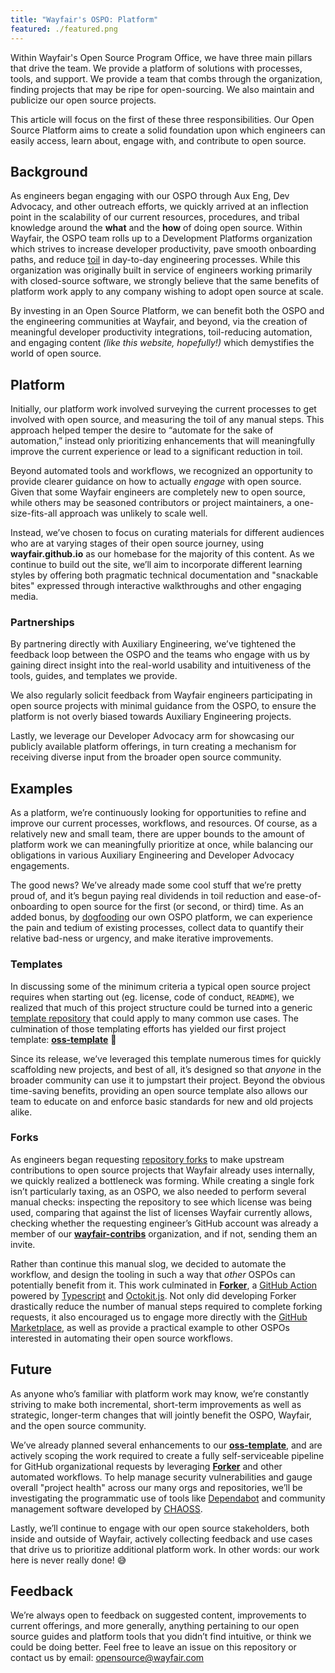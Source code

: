 ```yaml
---
title: "Wayfair's OSPO: Platform"
featured: ./featured.png
---
```


Within Wayfair's Open Source Program Office, we have three main pillars that drive the team. We provide a platform of solutions with processes, tools, and support. We provide a team that combs through the organization, finding projects that may be ripe for open-sourcing. We also maintain and publicize our open source projects.

This article will focus on the first of these three responsibilities. Our Open Source Platform aims to create a solid foundation upon which engineers can easily access, learn about, engage with, and contribute to open source.

## Background

As engineers began engaging with our OSPO through Aux Eng, Dev Advocacy, and other outreach efforts, we quickly arrived at an inflection point in the scalability of our current resources, procedures, and tribal knowledge around the **what** and the **how** of doing open source. Within Wayfair, the OSPO team rolls up to a Development Platforms organization which strives to increase developer productivity, pave smooth onboarding paths, and reduce [toil](https://sre.google/workbook/eliminating-toil/) in day-to-day engineering processes. While this organization was originally built in service of engineers working primarily with closed-source software, we strongly believe that the same benefits of platform work apply to any company wishing to adopt open source at scale.

By investing in an Open Source Platform, we can benefit both the OSPO and the engineering communities at Wayfair, and beyond, via the creation of meaningful developer productivity integrations, toil-reducing automation, and engaging content _(like this website, hopefully!)_ which demystifies the world of open source.

## Platform

Initially, our platform work involved surveying the current processes to get involved with open source, and measuring the toil of any manual steps. This approach helped temper the desire to “automate for the sake of automation,” instead only prioritizing enhancements that will meaningfully improve the current experience or lead to a significant reduction in toil.

Beyond automated tools and workflows, we recognized an opportunity to provide clearer guidance on how to actually _engage_ with open source. Given that some Wayfair engineers are completely new to open source, while others may be seasoned contributors or project maintainers, a one-size-fits-all approach was unlikely to scale well.

Instead, we’ve chosen to focus on curating materials for different audiences who are at varying stages of their open source journey, using **wayfair.github.io** as our homebase for the majority of this content. As we continue to build out the site, we’ll aim to incorporate different learning styles by offering both pragmatic technical documentation and "snackable bites" expressed through interactive walkthroughs and other engaging media.

### Partnerships

By partnering directly with Auxiliary Engineering, we’ve tightened the feedback loop between the OSPO and the teams who engage with us by gaining direct insight into the real-world usability and intuitiveness of the tools, guides, and templates we provide.

We also regularly solicit feedback from Wayfair engineers participating in open source projects with minimal guidance from the OSPO, to ensure the platform is not overly biased towards Auxiliary Engineering projects.

Lastly, we leverage our Developer Advocacy arm for showcasing our publicly available platform offerings, in turn creating a mechanism for receiving diverse input from the broader open source community.

## Examples

As a platform, we’re continuously looking for opportunities to refine and improve our current processes, workflows, and resources. Of course, as a relatively new and small team, there are upper bounds to the amount of platform work we can meaningfully prioritize at once, while balancing our obligations in various Auxiliary Engineering and Developer Advocacy engagements.

The good news? We’ve already made some cool stuff that we’re pretty proud of, and it’s begun paying real dividends in toil reduction and ease-of-onboarding to open source for the first (or second, or third) time. As an added bonus, by [dogfooding](https://edume.com/blog/what-is-dogfooding) our own OSPO platform, we can experience the pain and tedium of existing processes, collect data to quantify their relative bad-ness or urgency, and make iterative improvements.

### Templates

In discussing some of the minimum criteria a typical open source project requires when starting out (eg. license, code of conduct, `README`), we realized that much of this project structure could be turned into a generic [template repository](https://docs.github.com/en/repositories/creating-and-managing-repositories/creating-a-template-repository) that could apply to many common use cases. The culmination of those templating efforts has yielded our first project template: [**oss-template**](https://github.com/wayfair-incubator/oss-template) 🎉

Since its release, we’ve leveraged this template numerous times for quickly scaffolding new projects, and best of all, it’s designed so that _anyone_ in the broader community can use it to jumpstart their project. Beyond the obvious time-saving benefits, providing an open source template also allows our team to educate on and enforce basic standards for new and old projects alike.

### Forks

As engineers began requesting [repository forks](https://docs.github.com/en/get-started/quickstart/fork-a-repo) to make upstream contributions to open source projects that Wayfair already uses internally, we quickly realized a bottleneck was forming. While creating a single fork isn’t particularly taxing, as an OSPO, we also needed to perform several manual checks: inspecting the repository to see which license was being used, comparing that against the list of licenses Wayfair currently allows, checking whether the requesting engineer’s GitHub account was already a member of our [**wayfair-contribs**](https://github.com/wayfair-contribs) organization, and if not, sending them an invite.

Rather than continue this manual slog, we decided to automate the workflow, and design the tooling in such a way that _other_ OSPOs can potentially benefit from it. This work culminated in [**Forker**](https://github.com/marketplace/actions/github-forker), a [GitHub Action](https://github.com/features/actions) powered by [Typescript](https://github.com/actions/typescript-action) and [Octokit.js](https://github.com/octokit/octokit.js). Not only did developing Forker drastically reduce the number of manual steps required to complete forking requests, it also encouraged us to engage more directly with the [GitHub Marketplace](https://github.com/marketplace), as well as provide a practical example to other OSPOs interested in automating their open source workflows.

## Future

As anyone who’s familiar with platform work may know, we’re constantly striving to make both incremental, short-term improvements as well as strategic, longer-term changes that will jointly benefit the OSPO, Wayfair, and the open source community. 

We’ve already planned several enhancements to our [**oss-template**](https://github.com/wayfair-incubator/oss-template), and are actively scoping the work required to create a fully self-serviceable pipeline for GitHub organizational requests by leveraging [**Forker**](https://github.com/marketplace/actions/github-forker) and other automated workflows. To help manage security vulnerabilities and gauge overall "project health" across our many orgs and repositories, we’ll be investigating the programmatic use of tools like [Dependabot](https://dependabot.com/) and community management software developed by [CHAOSS](https://chaoss.community/).

Lastly, we’ll continue to engage with our open source stakeholders, both inside and outside of Wayfair, actively collecting feedback and use cases that drive us to prioritize additional platform work. In other words: our work here is never really done! 😅

## Feedback

We’re always open to feedback on suggested content, improvements to current offerings, and more generally, anything pertaining to our open source guides and platform tools that you didn’t find intuitive, or think we could be doing better. Feel free to leave an issue on this repository or contact us by email: opensource@wayfair.com
